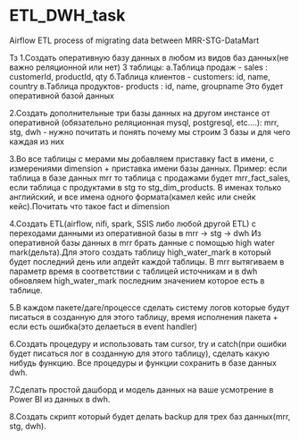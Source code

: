 # ETL_DWH_task
Airflow ETL process of migrating data between MRR-STG-DataMart 

Тз 
1.Создать оперативную базу данных в любом из видов баз данных(не важно реляционной или нет)  3 таблицы:
а.Таблица продаж - sales : customerId, productId, qty
б.Таблица клиентов - customers: id, name, country
в.Таблица продуктов- products : id, name, groupname
Это будет оперативной базой данных

2.Создать дополнительные три базы данных на другом инстансе от оперативной (обязательно реляционная mysql, postgresql, etc….):
mrr, stg, dwh - нужно почитать и понять почему мы строим 3 базы и для чего каждая из них

3.Во все таблицы с мерами мы добавляем приставку fact в имени, c измерениями  dimension + приставка имени базы данных. Пример: если таблица в базе данных mrr то таблица с продажами будет mrr_fact_sales, если таблица с продуктами в stg то stg_dim_products. В именах только английский, и все имена одного формата(камел кейс или снейк кейс).Почитать что такое fact и dimension

4.Создать ETL(airflow, nifi, spark, SSIS либо любой другой ETL) с переходами данными из оперативной базы в mrr -> stg -> dwh 
Из оперативной базы данных в mrr брать данные с помощью high water mark(дельта).Для этого создать таблицу high_water_mark в который будет последний день или апдейт каждой таблицы. В mrr вытягиваем в параметр время в соответствии с таблицей источникам и в dwh обновляем high_water_mark последним значением которое есть в таблице.

5.В каждом пакете/даге/процессе сделать систему логов которые будут писаться в созданную для этого таблицу, время исполнения пакета + если есть ошибка(это делаеться в event handler)

6.Создать процедуру и использовать там cursor, try и catch(при ошибки будет писаться лог в созданную для этого таблицу), сделать какую нибудь функцию.
Все процедуры и функции сохранить в базе данных dwh.

7.Сделать простой дашборд и модель данных на ваше усмотрение в Power BI из данных в dwh.

8.Создать скрипт который будет делать backup для трех баз данных(mrr, stg, dwh).

